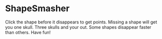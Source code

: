 # ShapeSmasher
Click the shape before it disappears to get points. Missing a shape will get you one skull. Three skulls and your out. Some shapes disappear faster than others. Have fun!
